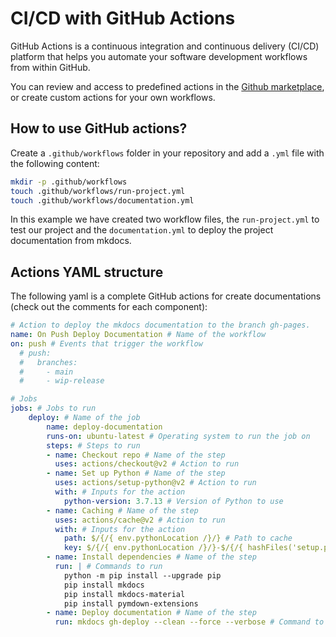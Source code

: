 # CI/CD with GitHub Actions

GitHub Actions is a continuous integration and continuous delivery (CI/CD) platform that helps you automate your software development workflows from within GitHub.

You can review and access to predefined actions in the [Github marketplace](https://github.com/marketplace?category=&query=&type=actions), or create custom actions for your own workflows.


## How to use GitHub actions?

Create a `.github/workflows` folder in your repository and add a `.yml` file with the following content:

``` bash
mkdir -p .github/workflows
touch .github/workflows/run-project.yml
touch .github/workflows/documentation.yml
```

In this example we have created two workflow files, the `run-project.yml` to test our project and the `documentation.yml` to deploy the project documentation from mkdocs.


## Actions YAML structure

The following yaml is a complete GitHub actions for create documentations (check out the comments for each component):

``` yaml  title="documentation.yaml"
# Action to deploy the mkdocs documentation to the branch gh-pages.
name: On Push Deploy Documentation # Name of the workflow
on: push # Events that trigger the workflow
  # push:
  #   branches:
  #     - main
  #     - wip-release

# Jobs
jobs: # Jobs to run
    deploy: # Name of the job
        name: deploy-documentation
        runs-on: ubuntu-latest # Operating system to run the job on
        steps: # Steps to run
        - name: Checkout repo # Name of the step
          uses: actions/checkout@v2 # Action to run
        - name: Set up Python # Name of the step
          uses: actions/setup-python@v2 # Action to run
          with: # Inputs for the action
            python-version: 3.7.13 # Version of Python to use
        - name: Caching # Name of the step
          uses: actions/cache@v2 # Action to run
          with: # Inputs for the action
            path: $/{/{ env.pythonLocation /}/} # Path to cache
            key: $/{/{ env.pythonLocation /}/}-$/{/{ hashFiles('setup.py') /}/}-$/{/{ hashFiles('requirements.txt') /}/} # Key to use for restoring and saving the cache
        - name: Install dependencies # Name of the step
          run: | # Commands to run
            python -m pip install --upgrade pip
            pip install mkdocs
            pip install mkdocs-material
            pip install pymdown-extensions
        - name: Deploy documentation # Name of the step
          run: mkdocs gh-deploy --clean --force --verbose # Command to run
```

</br>